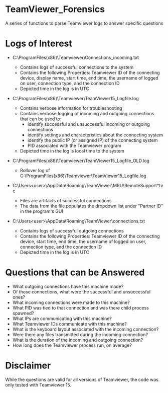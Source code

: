 # TeamViewer_Forensics
A series of functions to parse Teamviewer logs to answer specific questions

# Logs of Interest
* C:\ProgramFiles(x86)\Teamviewer\Connections_incoming.txt
  * Contains logs of successful connections to the system
  * Contains the following Properties: Teamviewer ID of the connecting device, display name, start time, end time, the username of logged on user, connection type, and the connection ID
  * Depicted time in the log is in UTC

* C:\ProgramFiles(x86)\Teamviewer\TeamViewer15_Logfile.log
  * Contains verbose information for troubleshooting
  * Contains verbose logging of incoming and outgoing connections that can be used to:
    * identify successful and unsuccessful incoming or outgoing connections
    * identify settings and characteristics about the connecting system 
    * identify the public IP (or assigned IP) of the connecting system
    * PID associated with the Teamviewer program
  * Depicted time in the log is local time to the system

* C:\ProgramFiles(x86)\Teamviewer\TeamViewer15_Logfile_OLD.log
  * Rollover log of C:\ProgramFiles(x86)\Teamviewer\TeamViewer15_Logfile.log

* C:\Users\<user>\AppData\Roaming\TeamViewer\MRU\RemoteSupport\*tvc
  * Files are artifacts of successful connections
  * The data from the file populates the dropdown list under "Partner ID" in the program's GUI

* C:\Users\<user>\AppData\Roaming\TeamViewer\connections.txt
  * Contains logs of successful outgoing connections
  * Contains the following Properties: Teamviewer ID of the connecting device, start time, end time, the username of logged on user, connection type, and the connection ID
  * Depicted time in the log is in UTC

# Questions that can be Answered
* What outgoing connections have this machine made?
* Of those connections, what were the successful and unsuccessful ones?
* What incoming connections were made to this machine?
* What PID was tied to that connection and was there child process spawned?
* What IPs are communicating with this machine?
* What Teamviewer IDs communicate with this machine?
* What is the keyboard layout associated with the incoming connection?
* Were there any files transmitted during the incoming connection?
* What is the duration of the incoming and outgoing connection?
* How long does the Teamviewer process run, on average?

# Disclaimer
While the questions are valid for all versions of Teamviewer, the code was only tested with Teamviewer 15. 


